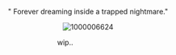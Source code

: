  <p align="center"

" Forever dreaming inside a trapped nightmare."

 <p align="center"

![1000006624](https://github.com/user-attachments/assets/4f012b21-e7b3-4101-b830-e9ba4e6ce3e7)
 <p align="center"
  
‎wip..‎ ‎ ‎ ‎ ‎ ‎ ‎ ‎ ‎ ‎  ‎ ‎ ‎ ‎ ‎‎ ‎ ‎ ‎ ‎ ‎ ‎ ‎ ‎ ‎ 
 <p align="center"





